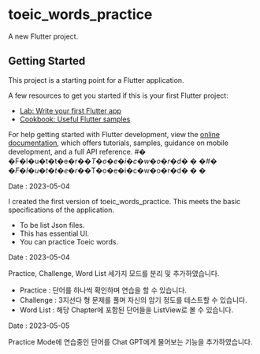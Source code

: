 # toeic_words_practice

A new Flutter project.

## Getting Started

This project is a starting point for a Flutter application.

A few resources to get you started if this is your first Flutter project:

- [Lab: Write your first Flutter app](https://docs.flutter.dev/get-started/codelab)
- [Cookbook: Useful Flutter samples](https://docs.flutter.dev/cookbook)

For help getting started with Flutter development, view the
[online documentation](https://docs.flutter.dev/), which offers tutorials,
samples, guidance on mobile development, and a full API reference.
#� �F�l�u�t�t�e�r�_�T�o�e�i�c�w�o�r�d�
�
�#� �F�l�u�t�t�e�r�_�T�o�e�i�c�w�o�r�d�
�
�

Date : 2023-05-04

  I created the first version of toeic_words_practice.
  This meets the basic specifications of the application.
  - To be list Json files.
  - This has essential UI.
  - You can practice Toeic words.

Date : 2023-05-04

  Practice, Challenge, Word List 세가지 모드를 분리 및 추가하였습니다.
  - Practice : 단어를 하나씩 확인하며 연습을 할 수 있습니다.
  - Challenge : 3지선다 형 문제를 풀며 자신의 암기 정도를 테스트할 수 있습니다.
  - Word List : 해당 Chapter에 포함된 단어들을 ListView로 볼 수 있습니다.
  
Date : 2023-05-05
  
  Practice Mode에 연습중인 단어를 Chat GPT에게 물어보는 기능을 추가하였습니다.
